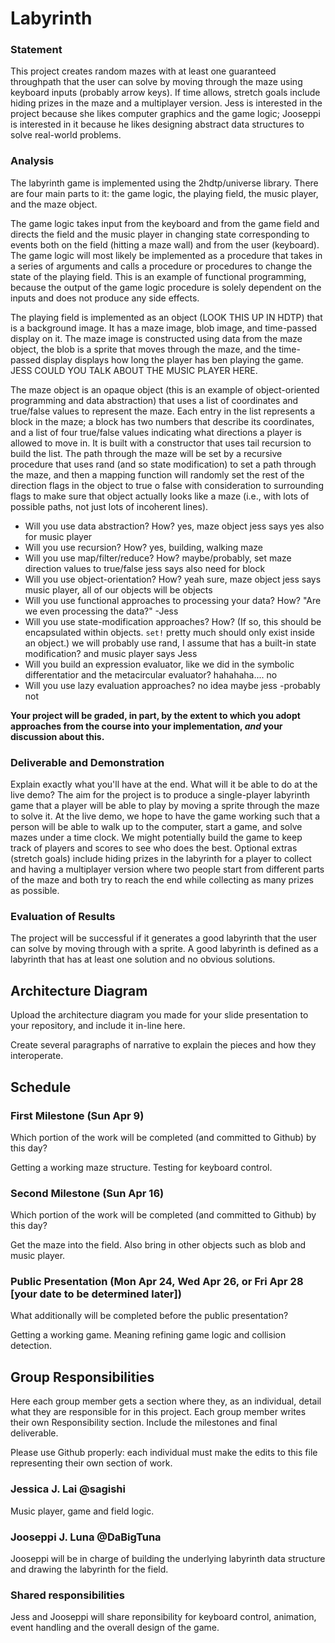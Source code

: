 # Labyrinth

### Statement
This project creates random mazes with at least one guaranteed throughpath that the user can solve by moving through the maze using keyboard inputs (probably arrow keys).  If time allows, stretch goals include hiding prizes in the maze and a multiplayer version.  Jess is interested in the project because she likes computer graphics and the game logic; Jooseppi is interested in it because he likes designing abstract data structures to solve real-world problems.

### Analysis
The labyrinth game is implemented using the 2hdtp/universe library.  There are four main parts to it: the game logic, the playing field, the music player, and the maze object.  

The game logic takes input from the keyboard and from the game field and directs the field and the music player in changing state corresponding to events both on the field (hitting a maze wall) and from the user (keyboard).  The game logic will most likely be implemented as a procedure that takes in a series of arguments and calls a procedure or procedures to change the state of the playing field.  This is an example of functional programming, because the output of the game logic procedure is solely dependent on the inputs and does not produce any side effects.  

The playing field is implemented as an object (LOOK THIS UP IN HDTP) that is a background image.  It has a maze image, blob image, and time-passed display on it.  The maze image is constructed using data from the maze object, the blob is a sprite that moves through the maze, and the time-passed display displays how long the player has ben playing the game.  JESS COULD YOU TALK ABOUT THE MUSIC PLAYER HERE.  

The maze object is an opaque object (this is an example of object-oriented programming and data abstraction) that uses a list of coordinates and true/false values to represent the maze.  Each entry in the list represents a block in the maze; a block has two numbers that describe its coordinates, and a list of four true/false values indicating what directions a player is allowed to move in.  It is built with a constructor that uses tail recursion to build the list.  The path through the maze will be set by a recursive procedure that uses rand (and so state modification) to set a path through the maze, and then a mapping function will randomly set the rest of the direction flags in the object to true o false with consideration to surrounding flags to make sure that object actually looks like a maze (i.e., with lots of possible paths, not just lots of incoherent lines).

- Will you use data abstraction? How?     yes, maze object     jess says yes also for music player 
- Will you use recursion? How?            yes, building, walking maze   
- Will you use map/filter/reduce? How?    maybe/probably, set maze direction values to true/false   jess says also need for block
- Will you use object-orientation? How?   yeah sure, maze object      jess says music player, all of our objects will be objects
- Will you use functional approaches to processing your data? How?  "Are we even processing the data?"  -Jess
- Will you use state-modification approaches? How? (If so, this should be encapsulated within objects. `set!` pretty much should only exist inside an object.)      we will probably use rand, I assume that has a built-in state modification? and music player says Jess
- Will you build an expression evaluator, like we did in the symbolic differentatior and the metacircular evaluator?  hahahaha.... no
- Will you use lazy evaluation approaches?  no idea maybe jess -probably not

**Your project will be graded, in part, by the extent to which you adopt approaches from the course into your implementation, _and_ your discussion about this.**

### Deliverable and Demonstration
Explain exactly what you'll have at the end. What will it be able to do at the live demo?
The aim for the project is to produce a single-player labyrinth game that a player will be able to play by moving a sprite through the maze to solve it.  At the live demo, we hope to have the game working such that a person will be able to walk up to the computer, start a game, and solve mazes under a time clock.  We might potentially build the game to keep track of players and scores to see who does the best.  Optional extras (stretch goals) include hiding prizes in the labyrinth for a player to collect and having a multiplayer version where two people start from different parts of the maze and both try to reach the end while collecting as many prizes as possible.

### Evaluation of Results
The project will be successful if it generates a good labyrinth that the user can solve by  moving through with a sprite.  A good labyrinth is defined as a labyrinth that has at least one solution and no obvious solutions.

## Architecture Diagram
Upload the architecture diagram you made for your slide presentation to your repository, and include it in-line here.

Create several paragraphs of narrative to explain the pieces and how they interoperate.

## Schedule

### First Milestone (Sun Apr 9)
Which portion of the work will be completed (and committed to Github) by this day?

Getting a working maze structure. Testing for keyboard control.

### Second Milestone (Sun Apr 16)
Which portion of the work will be completed (and committed to Github) by this day? 

Get the maze into the field. Also bring in other objects such as blob and music player.

### Public Presentation (Mon Apr 24, Wed Apr 26, or Fri Apr 28 [your date to be determined later])
What additionally will be completed before the public presentation?

Getting a working game. Meaning refining game logic and collision detection. 

## Group Responsibilities
Here each group member gets a section where they, as an individual, detail what they are responsible for in this project. Each group member writes their own Responsibility section. Include the milestones and final deliverable.

Please use Github properly: each individual must make the edits to this file representing their own section of work.

### Jessica J. Lai @sagishi
Music player, game and field logic. 

### Jooseppi J. Luna @DaBigTuna
Jooseppi will be in charge of building the underlying labyrinth data structure and drawing the labyrinth for the field.

### Shared responsibilities
Jess and Jooseppi will share reponsibility for keyboard control, animation, event handling and the overall design of the game.

